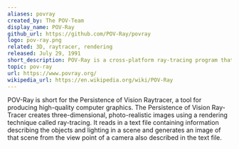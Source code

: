 ```yaml
---
aliases: povray
created_by: The POV-Team
display_name: POV-Ray
github_url: https://github.com/POV-Ray/povray
logo: pov-ray.png
related: 3D, raytracer, rendering
released: July 29, 1991
short_description: POV-Ray is a cross-platform ray-tracing program that generates images from a text-based scene description.
topic: pov-ray
url: https://www.povray.org/
wikipedia_url: https://en.wikipedia.org/wiki/POV-Ray
---
```

POV-Ray is short for the Persistence of Vision Raytracer, a tool for producing high-quality computer graphics. The Persistence of Vision Ray-Tracer creates three-dimensional, photo-realistic images using a rendering technique called ray-tracing. It reads in a text file containing information describing the objects and lighting in a scene and generates an image of that scene from the view point of a camera also described in the text file.
